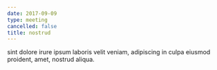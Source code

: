 ```yaml
---
date: 2017-09-09
type: meeting
cancelled: false
title: nostrud
---
```

sint dolore irure ipsum laboris velit veniam, adipiscing in culpa eiusmod proident, amet, nostrud aliqua.